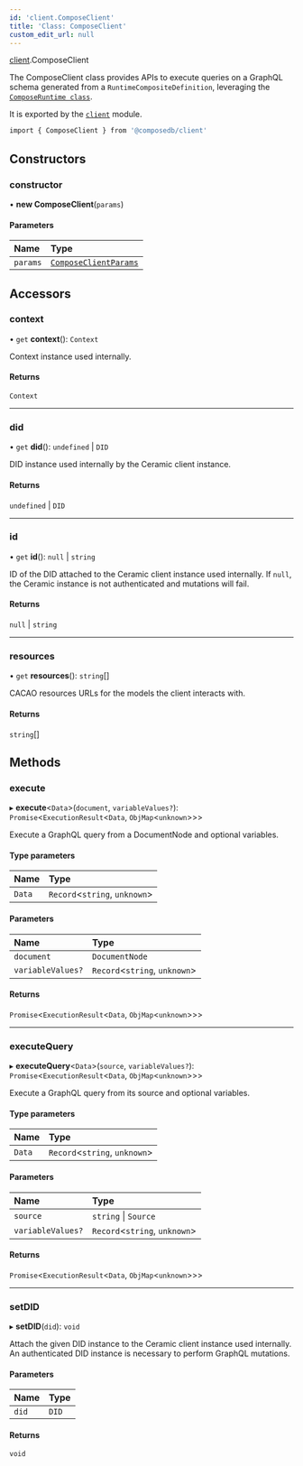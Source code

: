 ```yaml
---
id: 'client.ComposeClient'
title: 'Class: ComposeClient'
custom_edit_url: null
---
```


[client](../modules/client.md).ComposeClient

The ComposeClient class provides APIs to execute queries on a GraphQL schema generated from a
`RuntimeCompositeDefinition`, leveraging the [`ComposeRuntime class`](runtime.ComposeRuntime.md).

It is exported by the [`client`](../modules/client.md) module.

```sh
import { ComposeClient } from '@composedb/client'
```

## Constructors

### constructor

• **new ComposeClient**(`params`)

#### Parameters

| Name     | Type                                                              |
| :------- | :---------------------------------------------------------------- |
| `params` | [`ComposeClientParams`](../modules/client.md#composeclientparams) |

## Accessors

### context

• `get` **context**(): `Context`

Context instance used internally.

#### Returns

`Context`

---

### did

• `get` **did**(): `undefined` \| `DID`

DID instance used internally by the Ceramic client instance.

#### Returns

`undefined` \| `DID`

---

### id

• `get` **id**(): `null` \| `string`

ID of the DID attached to the Ceramic client instance used internally. If `null`, the
Ceramic instance is not authenticated and mutations will fail.

#### Returns

`null` \| `string`

---

### resources

• `get` **resources**(): `string`[]

CACAO resources URLs for the models the client interacts with.

#### Returns

`string`[]

## Methods

### execute

▸ **execute**\<`Data`\>(`document`, `variableValues?`): `Promise`\<`ExecutionResult`\<`Data`, `ObjMap`\<`unknown`\>\>\>

Execute a GraphQL query from a DocumentNode and optional variables.

#### Type parameters

| Name   | Type                            |
| :----- | :------------------------------ |
| `Data` | `Record`\<`string`, `unknown`\> |

#### Parameters

| Name              | Type                            |
| :---------------- | :------------------------------ |
| `document`        | `DocumentNode`                  |
| `variableValues?` | `Record`\<`string`, `unknown`\> |

#### Returns

`Promise`\<`ExecutionResult`\<`Data`, `ObjMap`\<`unknown`\>\>\>

---

### executeQuery

▸ **executeQuery**\<`Data`\>(`source`, `variableValues?`): `Promise`\<`ExecutionResult`\<`Data`, `ObjMap`\<`unknown`\>\>\>

Execute a GraphQL query from its source and optional variables.

#### Type parameters

| Name   | Type                            |
| :----- | :------------------------------ |
| `Data` | `Record`\<`string`, `unknown`\> |

#### Parameters

| Name              | Type                            |
| :---------------- | :------------------------------ |
| `source`          | `string` \| `Source`            |
| `variableValues?` | `Record`\<`string`, `unknown`\> |

#### Returns

`Promise`\<`ExecutionResult`\<`Data`, `ObjMap`\<`unknown`\>\>\>

---

### setDID

▸ **setDID**(`did`): `void`

Attach the given DID instance to the Ceramic client instance used internally. An authenticated
DID instance is necessary to perform GraphQL mutations.

#### Parameters

| Name  | Type  |
| :---- | :---- |
| `did` | `DID` |

#### Returns

`void`
